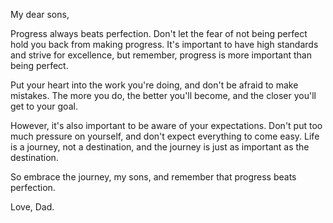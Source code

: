 My dear sons,

Progress always beats perfection. Don't let the fear of not being perfect hold you back from making progress. It's important to have high standards and strive for excellence, but remember, progress is more important than being perfect.

Put your heart into the work you're doing, and don't be afraid to make mistakes. The more you do, the better you'll become, and the closer you'll get to your goal.

However, it's also important to be aware of your expectations. Don't put too much pressure on yourself, and don't expect everything to come easy. Life is a journey, not a destination, and the journey is just as important as the destination.

So embrace the journey, my sons, and remember that progress beats perfection.

Love, Dad.
